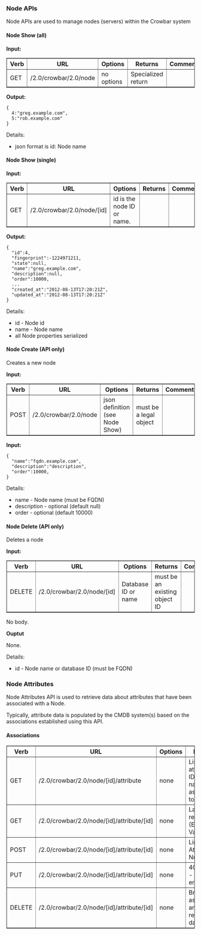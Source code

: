 ### Node APIs

Node APIs are used to manage nodes (servers) within the Crowbar system

#### Node Show (all)

**Input:**



<table border=1>
<tr><th> Verb </th><th> URL </th><th> Options </th><th> Returns </th><th> Comments </th></tr>
<tr><td> GET  </td><td> /2.0/crowbar/2.0/node</td><td> no options </td><td> Specialized return </td></tr>
</table>


**Output:**

    { 
      4:"greg.example.com",
      5:"rob.example.com"
    }

Details:

* json format is id: Node name

#### Node Show (single)

**Input:**



<table border=1>
<tr><th> Verb </th><th> URL </th><th> Options </th><th> Returns </th><th> Comments </th></tr>
<tr><td> GET  </td><td> /2.0/crowbar/2.0/node/[id]</td><td> id is the node ID or name. </td><td>   </td></tr>
</table>


**Output:**

    {
      "id":4,
      "fingerprint":-1224971211,
      "state":null,
      "name":"greg.example.com",
      "description":null,
      "order":10000,
      ...
      "created_at":"2012-08-13T17:20:21Z",
      "updated_at":"2012-08-13T17:20:21Z"
    }

Details:

* id - Node id
* name - Node name
* all Node properties serialized

#### Node Create (API only)

Creates a new node

**Input:**

<table border=1>
<tr><th> Verb </th><th> URL </th><th> Options </th><th> Returns </th><th> Comments </th></tr>
<tr><td> POST  </td><td> /2.0/crowbar/2.0/node </td><td> json definition (see Node Show) </td><td> must be a legal object </td></tr>
</table>

**Input:**

    {
      "name":"fqdn.example.com",
      "description":"description",
      "order":10000,
    }

Details:

* name - Node name (must be FQDN)
* description - optional (default null)
* order - optional (default 10000) 

#### Node Delete (API only)

Deletes a node

**Input:**

<table border=1>
<tr><th> Verb </th><th> URL </th><th> Options </th><th> Returns </th><th> Comments </th></tr>
<tr><td> DELETE  </td><td> /2.0/crowbar/2.0/node/[id] </td><td> Database ID or name </td><td> must be an existing object ID </td></tr>
</table>

No body.

**Ouptut**

None.

Details:

* id - Node name or database ID (must be FQDN)

### Node Attributes

Node Attributes API is used to retrieve data about attributes that have been associated with a Node.

Typically, attribute data is populated by the CMDB system(s) based on the associations established using this API.

#### Associations

<table border=1>
<tr><th> Verb </th><th> URL </th><th> Options </th><th> Returns </th><th> Comments </th></tr>
<tr><td> GET </td>
  <td> /2.0/crowbar/2.0/node/[id]/attribute </td>
  <td> none </td>
  <td> List of attribute IDs and names assigned to node</td>
  <td></td></tr>
<tr><td> GET </td>
  <td> /2.0/crowbar/2.0/node/[id]/attribute/[id] </td>
  <td> none </td>
  <td> Last 100 readings (Event ID + Value) </td>
  <td></td></tr>
<tr><td> POST </td>
  <td> /2.0/crowbar/2.0/node/[id]/attribute/[id] </td>
  <td> none </td>
  <td> Link Attribute to Node </td>
  <td></td></tr>
<tr><td> PUT </td>
  <td> /2.0/crowbar/2.0/node/[id]/attribute/[id] </td>
  <td> none </td>
  <td> 405 error - Not enabled </td>
  <td></td></tr>
<tr><td> DELETE </td>
  <td> /2.0/crowbar/2.0/node/[id]/attribute/[id] </td>
  <td> none </td>
  <td> Break association and remove data </td>
  <td></td></tr>
</table>



